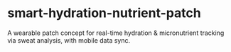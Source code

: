 # smart-hydration-nutrient-patch
A wearable patch concept for real-time hydration &amp; micronutrient tracking via sweat analysis, with mobile data sync.
